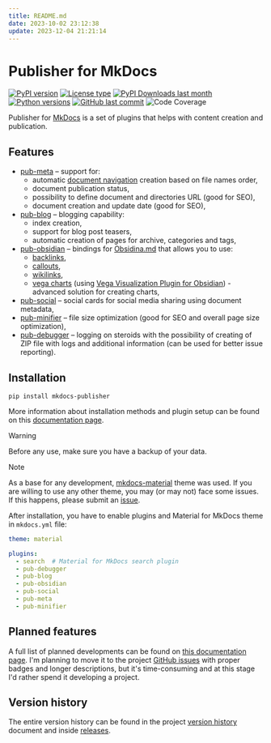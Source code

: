 ```yaml
---
title: README.md
date: 2023-10-02 23:12:38
update: 2023-12-04 21:21:14
---
```

# Publisher for MkDocs

[![PyPI version](https://img.shields.io/pypi/v/mkdocs-publisher?logo=pypi&style=plastic)](https://pypi.org/project/mkdocs-publisher/)
[![License type](https://img.shields.io/pypi/l/mkdocs-publisher?logo=pypi&style=plastic)](https://opensource.org/license/mit/)
[![PyPI Downloads last month](https://img.shields.io/pypi/dm/mkdocs-publisher?logo=pypi&style=plastic)](https://pypistats.org/search/mkdocs-publisher)
[![Python versions](https://img.shields.io/pypi/pyversions/mkdocs-publisher?logo=python&style=plastic)](https://www.python.org)
[![GitHub last commit](https://img.shields.io/github/last-commit/mkusz/mkdocs-publisher?logo=github&style=plastic)](https://github.com/mkusz/mkdocs-publisher/commits/main)
![Code Coverage](https://img.shields.io/badge/dynamic/json?url=https%3A%2F%2Fraw.githubusercontent.com%2Fmkusz%2Fmkdocs-publisher%2Fmain%2Fcov.json&query=%24.percent_covered_display&suffix=%25&color=green&label=code%20coverage&style=plastic)

Publisher for [MkDocs](https://www.mkdocs.org/) is a set of plugins that helps with content creation and publication.

## Features

- [pub-meta](https://mkusz.github.io/mkdocs-publisher/setup/general/pub-meta/) – support for:
	- automatic [document navigation](https://www.mkdocs.org/user-guide/configuration/#nav) creation based on file names order,
	- document publication status,
	- possibility to define document and directories URL (good for SEO),
	- document creation and update date (good for SEO),
- [pub-blog](https://mkusz.github.io/mkdocs-publisher/setup/general/pub-blog/) – blogging capability:
	- index creation,
	- support for blog post teasers,
	- automatic creation of pages for archive, categories and tags,
- [pub-obsidian](https://mkusz.github.io/mkdocs-publisher/setup/general/pub-obsidian/) – bindings for [Obsidina.md](https://obsidian.md) that allows you to use:
	- [backlinks](https://help.obsidian.md/Plugins/Backlinks),
	- [callouts](https://help.obsidian.md/Editing+and+formatting/Callouts),
	- [wikilinks](https://help.obsidian.md/Linking+notes+and+files/Internal+links),
	- [vega charts](https://vega.github.io/vega/) (using [Vega Visualization Plugin for Obsidian](https://github.com/Some-Regular-Person/obsidian-vega)) - advanced solution for creating charts,
- [pub-social](https://mkusz.github.io/mkdocs-publisher/setup/seo-and-sharing/pub-social/) – social cards for social media sharing using document metadata,
- [pub-minifier](https://mkusz.github.io/mkdocs-publisher/setup/seo-and-sharing/pub-minifier/) – file size optimization (good for SEO and overall page size optimization),
- [pub-debugger](https://mkusz.github.io/mkdocs-publisher/setup/development/pub-debugger/) – logging on steroids with the possibility of creating of ZIP file with logs and additional information (can be used for better issue reporting).

## Installation

```commandline
pip install mkdocs-publisher
```

More information about installation methods and plugin setup can be found on this [documentation page](https://mkusz.github.io/mkdocs-publisher/setup/installation/).

> [!warning]
> Before any use, make sure you have a backup of your data.

> [!note]
> As a base for any development, [mkdocs-material](https://squidfunk.github.io/mkdocs-material/) theme was used. If you are willing to use any other theme, you may (or may not) face some issues. If this happens, please submit an [issue](https://github.com/mkusz/mkdocs-publisher/issues).

After installation, you have to enable plugins and Material for MkDocs theme in `mkdocs.yml` file:

```yaml
theme: material

plugins:
  - search  # Material for MkDocs search plugin
  - pub-debugger
  - pub-blog
  - pub-obsidian
  - pub-social
  - pub-meta
  - pub-minifier
```

## Planned features

A full list of planned developments can be found on [this documentation page](https://mkusz.github.io/mkdocs-publisher/development/other/backlog/). I'm planning to move it to the project [GitHub issues](https://github.com/mkusz/mkdocs-publisher/issues) with proper badges and longer descriptions, but it's time-consuming and at this stage I'd rather spend it developing a project.

## Version history

The entire version history can be found in the project [version history](https://mkusz.github.io/mkdocs-publisher/development/changelog/) document and inside [releases](https://github.com/mkusz/mkdocs-publisher/releases).
